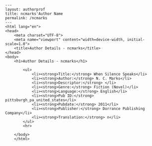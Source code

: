 
    ---
    layout: authorprof
    title: ncmarks'Author Name 
    permalink: /ncmarks
    ---
    <html lang="en">
    <head>
        <meta charset="UTF-8">
        <meta name="viewport" content="width=device-width, initial-scale=1.0">
        <title>Author Details - ncmarks</title>
    </head>
    <body>
        <h1>Author Details - ncmarks</h1>
        
            <ul>
                <li><strong>Title:</strong> When Silence Speaks</li>
                <li><strong>Author:</strong> N. C. Marks</li>
                <li><strong>Descriptor:</strong> </li>
                <li><strong>Genre:</strong> Fiction (Novel)</li>
                <li><strong>Language:</strong> English</li>
                <li><strong>Pub ID:</strong> pittsburgh_pa_united_states</li>
                <li><strong>Pubdate:</strong> 2011</li>
                <li><strong>Publisher:</strong> Dorrance Publishing Company</li>
                <li><strong>Translation:</strong> n</li>
            </ul>
            <hr>
            
        </body>
        </html>
        